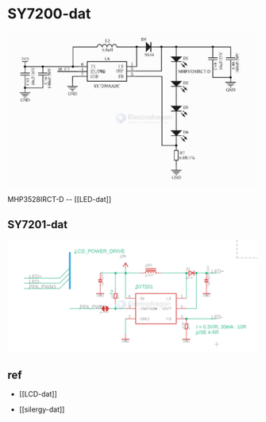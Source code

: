 
# SY7200-dat

![](2025-07-10-18-24-48.png)

MHP3528IRCT-D -- [[LED-dat]]



## SY7201-dat 

![](2025-08-14-15-24-29.png)









## ref 

- [[LCD-dat]]

- [[silergy-dat]]